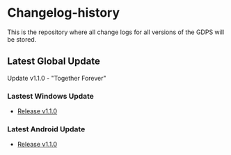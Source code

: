# Changelog-history

This is the repository where all change logs for all versions of the GDPS will be stored.


## Latest Global Update

Update v1.1.0 - "Together Forever"

### Lastest Windows Update 

* [Release v1.1.0]()

### Latest Android Update

* [Release v1.1.0]()


